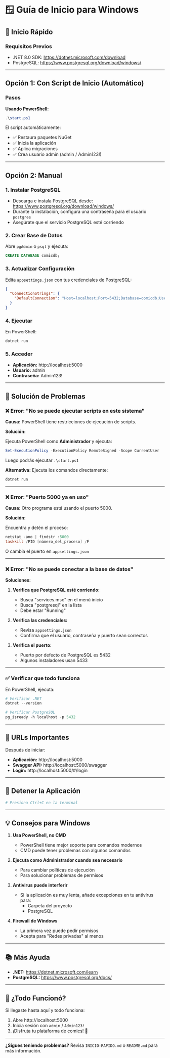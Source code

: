 # 🪟 Guía de Inicio para Windows

## 🚀 Inicio Rápido

### Requisitos Previos
- .NET 8.0 SDK: https://dotnet.microsoft.com/download
- PostgreSQL: https://www.postgresql.org/download/windows/

---

## Opción 1: Con Script de Inicio (Automático)

### Pasos

**Usando PowerShell:**
```powershell
.\start.ps1
```

El script automáticamente:
- ✅ Restaura paquetes NuGet
- ✅ Inicia la aplicación
- ✅ Aplica migraciones
- ✅ Crea usuario admin (admin / Admin123!)

---

## Opción 2: Manual

### 1. Instalar PostgreSQL

   - Descarga e instala PostgreSQL desde: https://www.postgresql.org/download/windows/
   - Durante la instalación, configura una contraseña para el usuario `postgres`
   - Asegúrate que el servicio PostgreSQL esté corriendo

### 2. Crear Base de Datos

   Abre `pgAdmin` o `psql` y ejecuta:
   ```sql
   CREATE DATABASE comicdb;
   ```

### 3. Actualizar Configuración

   Edita `appsettings.json` con tus credenciales de PostgreSQL:
   ```json
   {
     "ConnectionStrings": {
       "DefaultConnection": "Host=localhost;Port=5432;Database=comicdb;Username=postgres;Password=TU_PASSWORD"
     }
   }
   ```

### 4. Ejecutar

   En PowerShell:
   ```powershell
   dotnet run
   ```

### 5. Acceder

   - **Aplicación:** http://localhost:5000
   - **Usuario:** admin
   - **Contraseña:** Admin123!

---

## 🐛 Solución de Problemas

### ❌ Error: "No se puede ejecutar scripts en este sistema"

**Causa:** PowerShell tiene restricciones de ejecución de scripts.

**Solución:**

Ejecuta PowerShell como **Administrador** y ejecuta:

```powershell
Set-ExecutionPolicy -ExecutionPolicy RemoteSigned -Scope CurrentUser
```

Luego podrás ejecutar `.\start.ps1`

**Alternativa:** Ejecuta los comandos directamente:

```powershell
dotnet run
```

---

### ❌ Error: "Puerto 5000 ya en uso"

**Causa:** Otro programa está usando el puerto 5000.

**Solución:**

Encuentra y detén el proceso:
```powershell
netstat -ano | findstr :5000
taskkill /PID [número_del_proceso] /F
```

O cambia el puerto en `appsettings.json`

---

### ❌ Error: "No se puede conectar a la base de datos"

**Soluciones:**

1. **Verifica que PostgreSQL esté corriendo:**
   - Busca "services.msc" en el menú inicio
   - Busca "postgresql" en la lista
   - Debe estar "Running"

2. **Verifica las credenciales:**
   - Revisa `appsettings.json`
   - Confirma que el usuario, contraseña y puerto sean correctos

3. **Verifica el puerto:**
   - Puerto por defecto de PostgreSQL es 5432
   - Algunos instaladores usan 5433

---

### ✅ Verificar que todo funciona

En PowerShell, ejecuta:

```powershell
# Verificar .NET
dotnet --version

# Verificar PostgreSQL
pg_isready -h localhost -p 5432
```

---

## 📍 URLs Importantes

Después de iniciar:

- **Aplicación:** http://localhost:5000
- **Swagger API:** http://localhost:5000/swagger
- **Login:** http://localhost:5000/#/login

---

## 🛑 Detener la Aplicación

```powershell
# Presiona Ctrl+C en la terminal
```

---

## 💡 Consejos para Windows

1. **Usa PowerShell, no CMD**
   - PowerShell tiene mejor soporte para comandos modernos
   - CMD puede tener problemas con algunos comandos

2. **Ejecuta como Administrador cuando sea necesario**
   - Para cambiar políticas de ejecución
   - Para solucionar problemas de permisos

3. **Antivirus puede interferir**
   - Si la aplicación es muy lenta, añade excepciones en tu antivirus para:
     - Carpeta del proyecto
     - PostgreSQL

4. **Firewall de Windows**
   - La primera vez puede pedir permisos
   - Acepta para "Redes privadas" al menos

---

## 📚 Más Ayuda

- **.NET:** https://dotnet.microsoft.com/learn
- **PostgreSQL:** https://www.postgresql.org/docs/

---

## 🎊 ¿Todo Funcionó?

Si llegaste hasta aquí y todo funciona:

1. Abre http://localhost:5000
2. Inicia sesión con `admin` / `Admin123!`
3. ¡Disfruta tu plataforma de comics! 🎉

---

**¿Sigues teniendo problemas?** Revisa `INICIO-RAPIDO.md` o `README.md` para más información.
